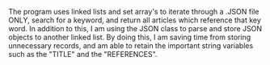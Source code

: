 The program uses linked lists and set array's to iterate through a .JSON file ONLY, search for a keyword, and return all articles which reference that key word. 
In addition to this, I am using the JSON class to parse and store JSON objects to another linked list. 
By doing this, I am saving time from storing unnecessary records, and am able to retain the important string variables such as the "TITLE" and the "REFERENCES".
